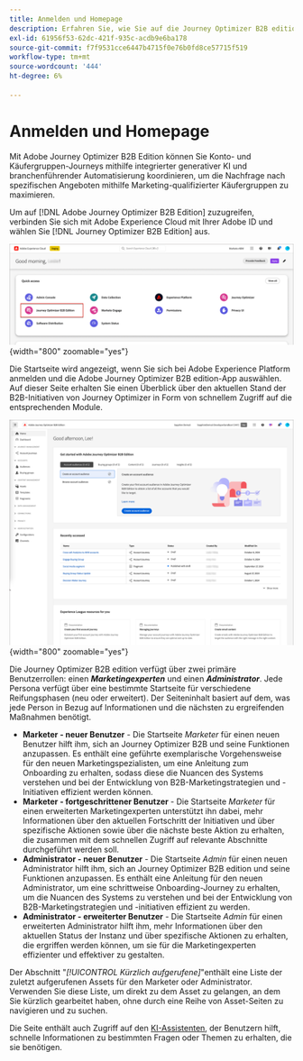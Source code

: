 ```yaml
---
title: Anmelden und Homepage
description: Erfahren Sie, wie Sie auf die Journey Optimizer B2B edition-App zugreifen und die Informationen zur Startseite verwenden.
exl-id: 61956f53-62dc-421f-935c-acdb9e6ba178
source-git-commit: f7f9531cce6447b4715f0e76b0fd8ce57715f519
workflow-type: tm+mt
source-wordcount: '444'
ht-degree: 6%

---
```


# Anmelden und Homepage

Mit Adobe Journey Optimizer B2B Edition können Sie Konto- und Käufergruppen-Journeys mithilfe integrierter generativer KI und branchenführender Automatisierung koordinieren, um die Nachfrage nach spezifischen Angeboten mithilfe Marketing-qualifizierter Käufergruppen zu maximieren.

<!-- Requirements?
-->
Um auf [!DNL Adobe Journey Optimizer B2B Edition] zuzugreifen, verbinden Sie sich mit Adobe Experience Cloud mit Ihrer Adobe ID und wählen Sie [!DNL Journey Optimizer B2B Edition] aus.

![Adobe Experience Platform apps](./assets/experience-cloud-apps.png){width="800" zoomable="yes"}

Die Startseite wird angezeigt, wenn Sie sich bei Adobe Experience Platform anmelden und die Adobe Journey Optimizer B2B edition-App auswählen. Auf dieser Seite erhalten Sie einen Überblick über den aktuellen Stand der B2B-Initiativen von Journey Optimizer in Form von<!-- refined insights and--> schnellem Zugriff auf die entsprechenden Module. <!-- It also provides information about the ideal next action to take and where to find the comprehensive set of tutorials and documentation. -->

![Journey Optimizer B2B edition-Homepage](./assets/home-page.png){width="800" zoomable="yes"}

Die Journey Optimizer B2B edition verfügt über zwei primäre Benutzerrollen: einen _**Marketingexperten**_ und einen _**Administrator**_. Jede Persona verfügt über eine bestimmte Startseite für verschiedene Reifungsphasen (neu oder erweitert). Der Seiteninhalt basiert auf dem, was jede Person in Bezug auf Informationen und die nächsten zu ergreifenden Maßnahmen benötigt.

* **Marketer - neuer Benutzer** - Die Startseite _Marketer_ für einen neuen Benutzer hilft ihm, sich an Journey Optimizer B2B und seine Funktionen anzupassen. Es enthält eine geführte exemplarische Vorgehensweise für den neuen Marketingspezialisten, um eine Anleitung zum Onboarding zu erhalten, sodass diese die Nuancen des Systems verstehen und bei der Entwicklung von B2B-Marketingstrategien und -Initiativen effizient werden können.
* **Marketer - fortgeschrittener Benutzer** - Die Startseite _Marketer_ für einen erweiterten Marketingexperten unterstützt ihn dabei, mehr Informationen über den aktuellen Fortschritt der Initiativen und über spezifische Aktionen sowie über die nächste beste Aktion zu erhalten, die zusammen mit dem schnellen Zugriff auf relevante Abschnitte durchgeführt werden soll.
* **Administrator - neuer Benutzer** - Die Startseite _Admin_ für einen neuen Administrator hilft ihm, sich an Journey Optimizer B2B edition und seine Funktionen anzupassen. Es enthält eine Anleitung für den neuen Administrator, um eine schrittweise Onboarding-Journey zu erhalten, um die Nuancen des Systems zu verstehen und bei der Entwicklung von B2B-Marketingstrategien und -initiativen effizient zu werden.
* **Administrator - erweiterter Benutzer** - Die Startseite _Admin_ für einen erweiterten Administrator hilft ihm, mehr Informationen über den aktuellen Status der Instanz und über spezifische Aktionen zu erhalten, die ergriffen werden können, um sie für die Marketingexperten effizienter und effektiver zu gestalten.

Der Abschnitt &quot;_[!UICONTROL Kürzlich aufgerufene]_&quot;enthält eine Liste der zuletzt aufgerufenen Assets für den Marketer oder Administrator. Verwenden Sie diese Liste, um direkt zu dem Asset zu gelangen, an dem Sie kürzlich gearbeitet haben, ohne durch eine Reihe von Asset-Seiten zu navigieren und zu suchen.

Die Seite enthält auch Zugriff auf den [KI-Assistenten](./start/ai-assistant.md), der Benutzern hilft, schnelle Informationen zu bestimmten Fragen oder Themen zu erhalten, die sie benötigen.<!-- and to obtain specific recommendations for their challenges or objectives-->

<!-- 

## Marketer - new user

The Marketer home page for a new user consists of three rows that assist the marketer in getting accustomed to Journey Optimizer B2B and its capabilities. It also provides a view of the latest journeys that have been created, which can serve as a starting point for a new user.

The first row consists of a guided walkthrough for the new marketer to obtain an onboarding walkthrough so that they can understand the nuances of the system and become efficient in developing B2B marketing strategies and initiatives.

The second row consists of the recent AJO B2B journeys that have been created across the platform so that the marketer can get inspiration for the best practices to create an account journey.

The third row consists of the learning resources that can help a marketer gain more information on a specific topic.

## Marketer - advanced user

The Marketer home page for an advanced marketer consists of four rows that assists the marketer in obtaining more information on the current progress of the initiatives and on specific actions and on the next best action to be taken along with quick access to relevant sections.

The first row consists of the next set of actions that a B2B marketer can take based on the previous actions taken and the current state of the initiative, which provides a prompt for the user to make the next move that would align to the objective of the initiatives and help them reach the goals quickly.

The second row consists of the most recent assets accessed by the marketer to make it easier for the marketer to locate them and make updates to the same.

The third row consists of the Key Performance Indicators that can help the marketer gauge the overall performance of the marketing initiatives.

The fourth row consists of the learning resources that can help a marketer gain more information on a specific topic.

## Administrator - new user

The _Admin_ home page for a new administrator consists of three rows that assists the administrator in getting accustomed to Journey Optimizer B2B Edition and its capabilities, and provides a view of the latest journeys that have been created that can serve as a starting point for a new user.

The first row consists of a guided walkthrough for the new marketer to obtain a step-by-step onboarding journey to understand the nuances of the system and become efficient in developing B2B marketing strategies and initiatives with AJO B2B.

The second row consists of the recent assets used by the B2B marketers in a single table to make it easier for the administrator to know which assets are currently under focus.

The third row consists of the learning resources that would help an administrator gain more information on a specific topic.

## Administrator - advanced user

The _Admin_ home page for an advanced administrator consists of four rows that assists the administrator in obtaining more information about the current status of the instance and on specific actions that can be taken to make it more efficient and effective for the marketers.

The first row consists of the next set of actions that an administrator can take based on the previous actions taken and the current state of the instance. It serves as a prompt for the administrator to make the necessary updates to the parameters of the instances such as user permissions or any specific module configurations.

The second row consists of the recent assets used by the B2B marketers in a single table to make it easier for the administrator to know which assets are currently under focus.

The third row consists of the Key Performance Indicators that would help the administrators gauge the progress of the instance in terms of operational parameters such as users and usage.

The fourth row consists of the learning resources that would help the administrator gain more information on a specific topic.

-->